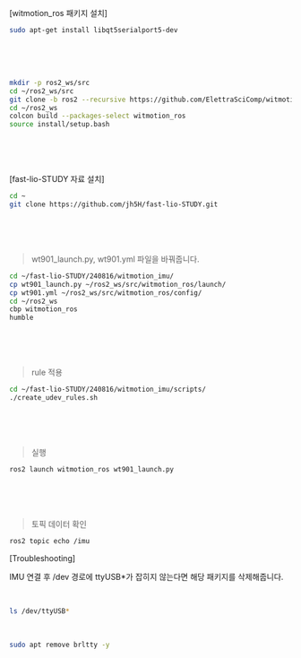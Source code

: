 
[witmotion_ros 패키지 설치]  



```bash
sudo apt-get install libqt5serialport5-dev
```

<br/>
<br/>
<br/>


```bash
mkdir -p ros2_ws/src
cd ~/ros2_ws/src
git clone -b ros2 --recursive https://github.com/ElettraSciComp/witmotion_IMU_ros.git witmotion_ros
cd ~/ros2_ws
colcon build --packages-select witmotion_ros
source install/setup.bash
```

<br/>
<br/>
<br/>


[fast-lio-STUDY 자료 설치]  

```bash
cd ~
git clone https://github.com/jh5H/fast-lio-STUDY.git
```
<br/>
<br/>
<br/>

 > wt901_launch.py, wt901.yml 파일을 바꿔줍니다.  

```bash
cd ~/fast-lio-STUDY/240816/witmotion_imu/
cp wt901_launch.py ~/ros2_ws/src/witmotion_ros/launch/
cp wt901.yml ~/ros2_ws/src/witmotion_ros/config/
cd ~/ros2_ws
cbp witmotion_ros
humble
```
<br/>
<br/>
<br/>

 > rule 적용  

```bash
cd ~/fast-lio-STUDY/240816/witmotion_imu/scripts/
./create_udev_rules.sh
```
<br/>
<br/>
<br/>

 > 실행  

```bash
ros2 launch witmotion_ros wt901_launch.py 
```

<br/>
<br/>
<br/>

 > 토픽 데이터 확인

```bash
ros2 topic echo /imu
```



[Troubleshooting]


IMU 연결 후 /dev 경로에 ttyUSB*가 잡히지 않는다면 해당 패키지를 삭제해줍니다.

<br/>


```bash
ls /dev/ttyUSB*
```

<br/>


```bash
sudo apt remove brltty -y
```
